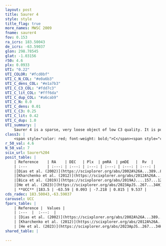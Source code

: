 ```yaml
---
layout: post
title: Saurer 4
style: style
title_flag: true
more_names: MWSC 2009
fname: saurer4
fov: 0.153
ra_icrs: 183.50043
de_icrs: -63.59037
glon: 298.78545
glat: -1.03156
r50: 4.6
plx: 0.0933
UTI: "0.22"
UTI_COLOR: "#fcd0bf"
UTI_C_N_COL: "#e0a6b3"
UTI_C_dens_COL: "#e1a7b3"
UTI_C_C3_COL: "#fdd7c3"
UTI_C_lit_COL: "#fff6da"
UTI_C_dup_COL: "#a6cab9"
UTI_C_N: 0.0
UTI_C_dens: 0.01
UTI_C_C3: 0.25
UTI_C_lit: 0.42
UTI_C_dup: 1.0
UTI_summary: |
    Saurer 4 is a sparse, very loose object of low C3 quality. It is poorly studied in the literature.<br><br><span style="color: #99180f; font-weight: bold;">Warning: </span>contains less than 25 stars with <i>P>0.5</i> estimated.
class3: |
    <span style="color: red; font-weight: bold;">C</span><span style="color: red; font-weight: bold;">C</span>
r_50_val: 4.6
N_50_val: 7
scix_url: Saurer%204
posit_table: |
    | Reference    | RA    | DEC   | Plx  | pmRA  | pmDE   |  Rv  |
    | :---         | :---: | :---: | :---: | :---: | :---: | :---: |
    |[Dias et al. (2002)](https://scixplorer.org/abs/2002A%26A...389..871D) | 183.512 | -63.593 | -- | -4.98 | 0.59 | -- |
    |[Kharchenko et al. (2012)](https://scixplorer.org/abs/2012A%26A...543A.156K) | 183.502 | -63.59 | -- | -7.38 | -0.61 | -- |
    |[Bica et al. (2019)](https://scixplorer.org/abs/2019AJ....157...12B) | 183.515 | -63.591 | -- | -- | -- | -- |
    |[He et al. (2023)](https://scixplorer.org/abs/2023ApJS..267...34H) | 183.509 | -63.592 | 0.076 | -6.893 | 0.798 | 8.81 |
    | **UCC** |183.5 | -63.59 | 0.093 | -7.218 | 0.815 | 9.537 | 
cds_radec: 183.50043,-63.59037
carousel: UCC
fpars_table: |
    | Reference |  Values |
    | :---  |  :---:  |
    | [Dias et al. (2002)](https://scixplorer.org/abs/2002A%26A...389..871D) | `E(B-V)=1.24, Dist=6190.0, Age=9.18` |
    | [Kharchenko et al. (2012)](https://scixplorer.org/abs/2012A%26A...543A.156K) | `e_bv=1.332, distance=5179, log_age=9.18` |
    | [He et al. (2023)](https://scixplorer.org/abs/2023ApJS..267...34H) | `A0=3.7, m-M=14.4, logA=9.2` |
shared_table: |
    
---
```

